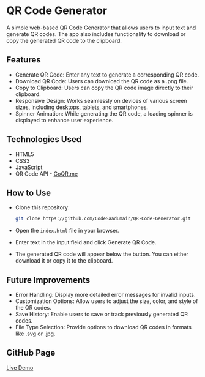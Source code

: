 # QR Code Generator

A simple web-based QR Code Generator that allows users to input text and generate QR codes. The app also includes functionality to download or copy the generated QR code to the clipboard.

## Features

- Generate QR Code: Enter any text to generate a corresponding QR code.
- Download QR Code: Users can download the QR code as a .png file.
- Copy to Clipboard: Users can copy the QR code image directly to their clipboard.
- Responsive Design: Works seamlessly on devices of various screen sizes, including desktops, tablets, and smartphones.
- Spinner Animation: While generating the QR code, a loading spinner is displayed to enhance user experience.

## Technologies Used

- HTML5
- CSS3
- JavaScript
- QR Code API - [GoQR.me](https://goqr.me/)

## How to Use

- Clone this repository:

  ```bash
  git clone https://github.com/CodeSaadUmair/QR-Code-Generator.git
  ```

- Open the `index.html` file in your browser.

- Enter text in the input field and click Generate QR Code.

- The generated QR code will appear below the button. You can either download it or copy it to the clipboard.

## Future Improvements

- Error Handling: Display more detailed error messages for invalid inputs.
- Customization Options: Allow users to adjust the size, color, and style of the QR codes.
- Save History: Enable users to save or track previously generated QR codes.
- File Type Selection: Provide options to download QR codes in formats like .svg or .jpg.

## GitHub Page

[Live Demo](https://codesaadumair.github.io/QR-Code-Generator/)
